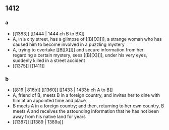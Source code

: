 ## 1412
### a
- [[1383]] [[1444 | 1444 ch B to BX]] 
- A, in a city street, has a glimpse of [[B[[X]]]], a strange woman who has caused him to become involved in a puzzling mystery
- A, trying to overtake [[B[[X]]]] and secure information from her regarding a certain mystery, sees [[B[[X]]]], under his very eyes, suddenly killed in a street accident
- [[1375]] [[1411]] 

### b
- [[816 | 816b]] [[1360]] [[1433 | 1433b ch A to B]] 
- A, friend of B, meets B in a foreign country, and invites her to dine with him at an appointed time and place
- B meets A in a foreign country; and then, returning to her own country, B meets A and receives the astounding information that he has not been away from his native land for years
- [[1387]] [[1389 | 1389a]] 

